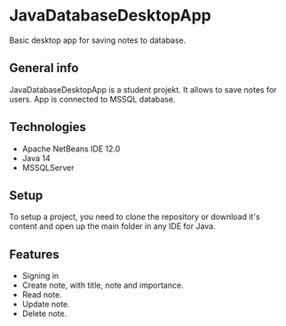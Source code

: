 # JavaDatabaseDesktopApp

Basic desktop app for saving notes to database.

## General info

JavaDatabaseDesktopApp is a student projekt. It allows to save notes for users. App is connected to MSSQL database.

## Technologies

* Apache NetBeans IDE 12.0
* Java 14
* MSSQLServer

## Setup

To setup a project, you need to clone the repository or download it's content and open up the main folder in any IDE for Java.

## Features

* Signing in
* Create note, with title, note and importance.
* Read note.
* Update note.
* Delete note.
